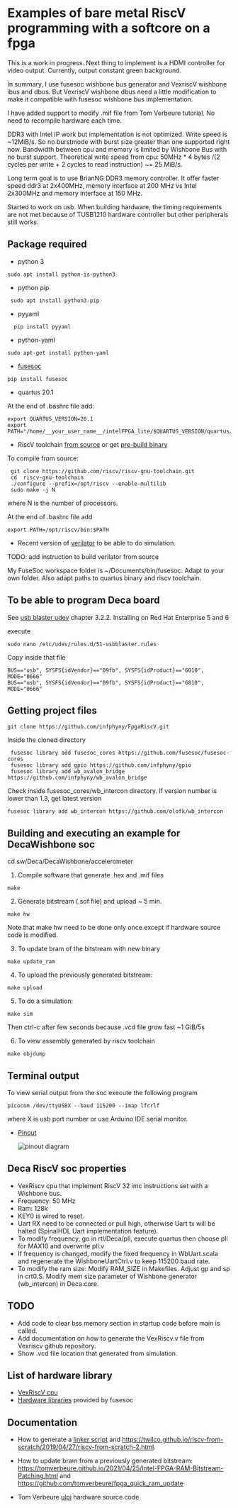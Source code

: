 # Examples of bare metal RiscV programming with a softcore on a fpga #

This is a work in progress. Next thing to implement is a HDMI controller for video output. Currently, output constant green background.

 
In summary, I use fusesoc wishbone bus generator and VexriscV wishbone ibus and dbus. But VexriscV wishbone dbus need a little modification to make it compatible with fusesoc wishbone bus implementation.

I have added support to modify .mif file from Tom Verbeure tutorial. No need to recompile hardware each time.

DDR3 with Intel IP work but implementation is not optimized. Write speed is ~12MiB/s. So no burstmode with burst size greater than one supported right now.
Bandwidth between cpu and memory is limited by Wishbone Bus with no burst support. Theoretical write speed from cpu:  50MHz * 4 bytes /(2 cycles per write + 2 cycles to read instruction) ~= 25 MiB/s.

Long term goal is to use BrianNG DDR3 memory controller. It offer faster speed ddr3 at 2x400MHz, memory interface at 200 MHz vs Intel 2x300MHz and memory interface at 150 MHz.


Started to work on usb. When building hardware, the timing requirements are not met because of TUSB1210 hardware controller but other peripherals still works.   



## Package required

* python 3
  
```console
sudo apt install python-is-python3
```

* python pip 
```console
 sudo apt install python3-pip
```
* pyyaml
```console
  pip install pyyaml
```
* python-yaml
```
sudo apt-get install python-yaml

```
* [fusesoc](https://github.com/olofk/fusesoc)
```
pip install fusesoc
```
* quartus 20.1  

At the end of .bashrc file add:
```
export QUARTUS_VERSION=20.1
export PATH="/home/__your_user_name__/intelFPGA_lite/$QUARTUS_VERSION/quartus/bin:$PATH"
```


* RiscV toolchain [from source](https://github.com/riscv/riscv-gnu-toolchain) or get [pre-build binary](https://static.dev.sifive.com/dev-tools/riscv64-unknown-elf-gcc-8.3.0-2020.04.0-x86_64-linux-ubuntu14.tar.gz) 
  
  

<!--
 ```
  sudo apt install gcc-riscv64-unknown-elf
  sudo apt install picolibc-riscv64-unknown-elf
 ```
 --> 
 
 
 
To compile from source:
```
 git clone https://github.com/riscv/riscv-gnu-toolchain.git
 cd  riscv-gnu-toolchain
 ./configure --prefix=/opt/riscv --enable-multilib
 sudo make -j N
```
  where N is the number of processors.

At the end of .bashrc file add

```
export PATH=/opt/riscv/bin:$PATH
```

* Recent version of [verilator](https://github.com/verilator/verilator) to be able to do simulation.

TODO: add instruction to build verilator from source


My FuseSoc workspace folder is ~/Documents/bin/fusesoc.  Adapt to your own folder. Also adapt paths to quartus binary and riscv toolchain.

## To be able to program Deca board
See [usb blaster udev](https://www.intel.com/content/dam/www/programmable/us/en/pdfs/literature/ug/ug_usb_blstr.pdf) chapter 3.2.2. Installing on Red Hat Enterprise 5 and 6

execute
``` console
sudo nano /etc/udev/rules.d/51-usbblaster.rules
```
Copy inside that file
```
BUS=="usb", SYSFS{idVendor}=="09fb", SYSFS{idProduct}=="6010", 
MODE="0666"
BUS=="usb", SYSFS{idVendor}=="09fb", SYSFS{idProduct}=="6810", 
MODE="0666"
```


## Getting project files ##

```
git clone https://github.com/infphyny/FpgaRiscV.git
```

Inside the cloned directory  
```
 fusesoc library add fusesoc_cores https://github.com/fusesoc/fusesoc-cores
 fusesoc library add gpio https://github.com/infphyny/gpio
 fusesoc library add wb_avalon_bridge https://github.com/infphyny/wb_avalon_bridge
```
Check inside fusesoc_cores/wb_intercon directory. If version number is lower than 1.3, get latest version

```
fusesoc library add wb_intercon https://github.com/olofk/wb_intercon
```


## Building and executing an example for DecaWishbone soc ##

cd sw/Deca/DecaWishbone/accelerometer
1. Compile software that generate .hex and .mif files
```
make
```
2. Generate bitstream (.sof file) and upload  ~ 5 min.
```
make hw
```
Note that make hw need to be done only once except if hardware source code is modified.

3. To update bram of the bitstream with new binary
```
make update_ram
```

4. To upload the previously generated bitstream:
 ```
make upload
```
5. To do a simulation:
```
make sim
```
Then ctrl-c after few seconds because .vcd file grow fast ~1 GiB/5s


6. To view assembly generated by riscv toolchain
```
make objdump
```




## Terminal output 

To view serial output from the soc execute the following program
```
picocom /dev/ttyUSBX --baud 115200 --imap lfcrlf 
```
where X is usb port number or use Arduino IDE serial monitor.

- [Pinout](https://raw.githubusercontent.com/infphyny/FpgaRiscV/main/data/Deca/DecaWishbone/pinout/DecaWishbone.svg)
   
  ![pinout diagram](data/Deca/DecaWishbone/pinout/DecaWishbone.svg)


##  Deca RiscV soc properties ##
* VexRiscv cpu that implement RiscV 32 imc instructions set with a Wishbone bus.
* Frequency: 50 MHz
* Ram: 128k
* KEY0 is wired to reset.
* Uart RX need to be connected or pull high, otherwise Uart tx will be halted (SpinalHDL Uart implementation feature).
* To modify frequency, go in rtl/Deca/pll, execute quartus then choose pll for MAX10 and overwrite pll.v
* If frequency is changed, modify the fixed frequency in WbUart.scala and regenerate the WishboneUartCtrl.v to keep 115200 baud rate.        
* To modify the ram size: Modify RAM_SIZE in Makefiles. Adjust gp and sp in crt0.S. Modify mem size parameter of Wishbone generator (wb_intercon) in Deca.core.  


##  TODO 
* Add code to clear bss memory section in startup code before main is called.
* Add documentation on how to generate the VexRiscv.v file from Vexriscv github repository.   
* Show .vcd file location that generated from simulation.  


## List of hardware library 

* [VexRiscV cpu](https://github.com/SpinalHDL/VexRiscv.git) 
* [Hardware libraries](https://github.com/fusesoc/fusesoc-cores.git) provided by fusesoc


## Documentation
* How to generate a [linker script](sw/doc/linker_script.md) and https://twilco.github.io/riscv-from-scratch/2019/04/27/riscv-from-scratch-2.html.
* How to update bram from a previously generated bitstream: https://tomverbeure.github.io/2021/04/25/Intel-FPGA-RAM-Bitstream-Patching.html and https://github.com/tomverbeure/fpga_quick_ram_update

* Tom Verbeure [ulpi](https://github.com/tomverbeure/panologic-g2/blob/master/spinal/src/main/scala/periph/UlpiCtrl.scala) hardware source code  

